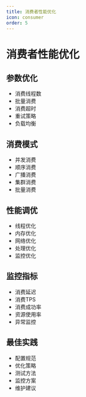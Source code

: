 ```yaml
---
title: 消费者性能优化
icon: consumer
order: 5
---
```


# 消费者性能优化

## 参数优化
- 消费线程数
- 批量消费
- 消费超时
- 重试策略
- 负载均衡

## 消费模式
- 并发消费
- 顺序消费
- 广播消费
- 集群消费
- 批量消费

## 性能调优
- 线程优化
- 内存优化
- 网络优化
- 处理优化
- 监控优化

## 监控指标
- 消费延迟
- 消费TPS
- 消费成功率
- 资源使用率
- 异常监控

## 最佳实践
- 配置规范
- 优化策略
- 测试方法
- 监控方案
- 维护建议
